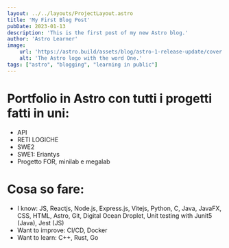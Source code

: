```yaml
---
layout: ../../layouts/ProjectLayout.astro
title: 'My First Blog Post'
pubDate: 2023-01-13
description: 'This is the first post of my new Astro blog.'
author: 'Astro Learner'
image:
    url: 'https://astro.build/assets/blog/astro-1-release-update/cover.jpeg'
    alt: 'The Astro logo with the word One.'
tags: ["astro", "blogging", "learning in public"]
---
```


# Portfolio in Astro con tutti i progetti fatti in uni:
- API
- RETI LOGICHE
- SWE2
- SWE1: Eriantys
- Progetto FOR, minilab e megalab

# Cosa so fare:
- I know: JS, Reactjs, Node.js, Express.js, Vitejs, Python, C, Java, JavaFX, CSS, HTML, Astro, Git, Digital Ocean Droplet, Unit testing with Junit5 (Java), Jest (JS)
- Want to improve: CI/CD, Docker
- Want to learn: C++, Rust, Go

